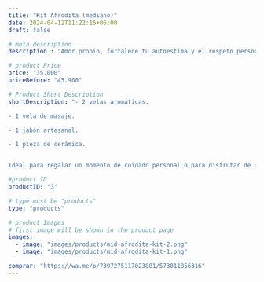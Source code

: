 ```yaml
---
title: "Kit Afrodita (mediano)"
date: 2024-04-12T11:22:16+06:00
draft: false

# meta description
description : "Amor propio, fortalece tu autoestima y el respeto personal. Conecta profundamente contigo."

# product Price
price: "35.000"
priceBefore: "45.900"

# Product Short Description
shortDescription: "- 2 velas aromáticas.

- 1 vela de masaje.

- 1 jabón artesanal.

- 1 pieza de cerámica.


Ideal para regalar un momento de cuidado personal o para disfrutar de un espacio de tranquilidad personal. Incluye acceso a una  <a href='https://olimpomed.github.io/blog/mid-afrodita-kit/'>guía detallada de uso </a>para maximizar tu experiencia de conexión personal."

#product ID
productID: "3"

# type must be "products"
type: "products"

# product Images
# first image will be shown in the product page
images:
  - image: "images/products/mid-afrodita-kit-2.png"
  - image: "images/products/mid-afrodita-kit-1.png"

comprar: "https://wa.me/p/7397275117023881/573011856316"
---
```


